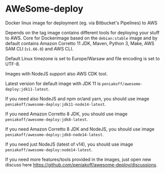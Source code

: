 # AWeSome-deploy
Docker linux image for deployment (eg. via Bitbucket's Pipelines) to AWS

Depends on the tag image contains different tools for deploying your stuff to AWS.
Core for Dockerimage based on the `debian:stable` image and by default contains Amazon Corretto 11 JDK, Maven, Python 3, Make, AWS SAM CLI (`v1.66.0`) and AWS CLI.

Default Linux timezone is set to Europe/Warsaw and file encoding is set to UTF-8.

Images with NodeJS support also AWS CDK tool.

Latest version for default image with JDK 11 is `peniakoff/awesome-deploy:jdk11-latest`.

If you need also NodeJS and npm or/and yarn, you should use image `peniakoff/awesome-deploy:jdk11-node14-latest`.

If you need Amazon Corretto 8 JDK, you should use image `peniakoff/awesome-deploy:jdk8-latest`.

If you need Amazon Corretto 8 JDK and NodeJS, you should use image `peniakoff/awesome-deploy:jdk8-node14-latest`.

If you need just NodeJS (latest of v14), you should use image `peniakoff/awesome-deploy:node14-latest`.

If you need more features/tools provided in the images, just open new discuss here https://github.com/peniakoff/awesome-deploy/discussions.